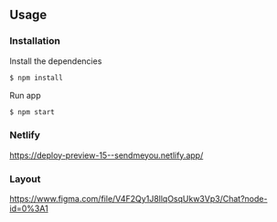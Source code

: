 ## Usage


### Installation

Install the dependencies

```sh
$ npm install
```
Run app

```sh
$ npm start
```

### Netlify

https://deploy-preview-15--sendmeyou.netlify.app/

### Layout

https://www.figma.com/file/V4F2Qy1J8llqOsqUkw3Vp3/Chat?node-id=0%3A1
